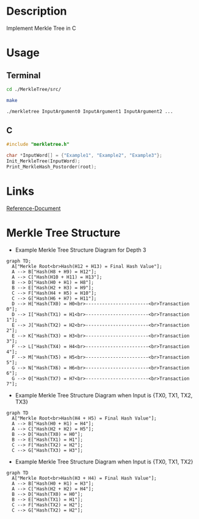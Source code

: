 # Description
Implement Merkle Tree in C



# Usage
## Terminal
```bash
cd ./MerkleTree/src/

make

./merkletree InputArgument0 InputArgument1 InputArgument2 ...
```
## C
``` C
#include "merkletree.h"

char *InputWord[] = {"Example1", "Example2", "Example3"};
Init_MerkleTree(InputWord);
Print_MerkleHash_Postorder(root);
```



# Links
[Reference-Document](https://ko.wikipedia.org/wiki/%ED%95%B4%EC%8B%9C_%ED%8A%B8%EB%A6%AC)



# Merkle Tree Structure
- Example Merkle Tree Structure Diagram for Depth 3
```mermaid
graph TD;
  A["Merkle Root<br>Hash(H12 + H13) = Final Hash Value"];
  A --> B["Hash(H8 + H9) = H12"];
  A --> C["Hash(H10 + H11) = H13"];
  B --> D["Hash(H0 + H1) = H8"];
  B --> E["Hash(H2 + H3) = H9"];
  C --> F["Hash(H4 + H5) = H10"];
  C --> G["Hash(H6 + H7) = H11"];
  D --> H["Hash(TX0) = H0<br>-----------------------<br>Transaction 0"];  
  D --> I["Hash(TX1) = H1<br>-----------------------<br>Transaction 1"];
  E --> J["Hash(TX2) = H2<br>-----------------------<br>Transaction 2"];
  E --> K["Hash(TX3) = H3<br>-----------------------<br>Transaction 3"];
  F --> L["Hash(TX4) = H4<br>-----------------------<br>Transaction 4"];
  F --> M["Hash(TX5) = H5<br>-----------------------<br>Transaction 5"];
  G --> N["Hash(TX6) = H6<br>-----------------------<br>Transaction 6"];
  G --> O["Hash(TX7) = H7<br>-----------------------<br>Transaction 7"];
```
- Example Merkle Tree Structure Diagram when Input is {TX0, TX1, TX2, TX3}
```mermaid
graph TD
  A["Merkle Root<br>Hash(H4 + H5) = Final Hash Value"];
  A --> B["Hash(H0 + H1) = H4"];
  A --> C["Hash(H2 + H2) = H5"];
  B --> D["Hash(TX0) = H0"];
  B --> E["Hash(TX1) = H1"];
  C --> F["Hash(TX2) = H2"];
  C --> G["Hash(TX3) = H3"];
```
- Example Merkle Tree Structure Diagram when Input is {TX0, TX1, TX2}
```mermaid
graph TD
  A["Merkle Root<br>Hash(H3 + H4) = Final Hash Value"];
  A --> B["Hash(H0 + H1) = H3"];
  A --> C["Hash(H2 + H2) = H4"];
  B --> D["Hash(TX0) = H0"];
  B --> E["Hash(TX1) = H1"]; 
  C --> F["Hash(TX2) = H2"];
  C --> G["Hash(TX2) = H2"];
```
